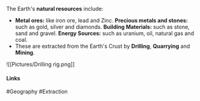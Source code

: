 The Earth's **natural resources** include:

- **Metal ores:** like iron ore, lead and Zinc.  **Precious metals and stones:** such as gold, silver and diamonds. **Building Materials:** such as stone, sand and gravel. **Energy Sources:** such as uranium, oil, natural gas and coal.
- These are extracted from the Earth's Crust by **Drilling**, **Quarrying** and **Mining**.

![[Pictures/Drilling rig.png]]

#### Links
#Geography #Extraction